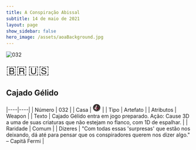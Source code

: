 ```yaml
---
title: A Conspiração Abissal
subtitle: 14 de maio de 2021
layout: page
show_sidebar: false
hero_image: /assets/aoaBackground.jpg
---
```


![032](https://cards-keyforge.s3.eu-north-1.amazonaws.com/media/pt/tac/032.png)

<span title="Português" style="font-size: 32px;cursor: pointer;" onclick="javascript:document.querySelector('img[alt=\'032\']').src=document.querySelector('img[alt=\'032\']').src.replace(/media\/[^/]+/, 'media/pt')">🇧🇷</span>
<span title="English" style="font-size: 32px;cursor: pointer;" onclick="javascript:document.querySelector('img[alt=\'032\']').src=document.querySelector('img[alt=\'032\']').src.replace(/media\/[^/]+/, 'media/en')">🇺🇸</span>

## Cajado Gélido

|----|----|
| Número | 032 |
| Casa | ![Conspiracy](https://raw.githubusercontent.com/cardsofkeyforge/cardsofkeyforge.github.io/master/tac/conspiracy.png "Conspiração") |
| Tipo | Artefato |
| Atributos | Weapon |
| Texto | Cajado Gélido entra em jogo preparado. Ação: Cause 3D a uma de suas criaturas  que não estejam no flanco, com 1D de espalhar. |
| Raridade | Comum |
| Dizeres | "Com todas essas 'surpresas' que estão nos deixando,  dá até para pensar que os conspiradores querem  nos dizer algo." – Capitã Fermi |
